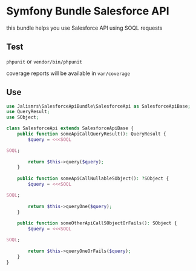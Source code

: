 # Symfony Bundle Salesforce API

this bundle helps you use Salesforce API using SOQL requests

## Test

`phpunit` or `vendor/bin/phpunit`

coverage reports will be available in `var/coverage`

## Use

```php
use Jalismrs\SalesforceApiBundle\SalesforceApi as SalesforceApiBase;
use QueryResult;
use SObject;

class SalesforceApi extends SalesforceApiBase {
    public function someApiCallQueryResult(): QueryResult {
        $query = <<<SOQL

SOQL;
        
        return $this->query($query);
    }
    
    public function someApiCallNullableSObject(): ?SObject {
        $query = <<<SOQL

SOQL;
        
        return $this->queryOne($query);
    }
    
    public function someOtherApiCallSObjectOrFails(): SObject {
        $query = <<<SOQL

SOQL;
        
        return $this->queryOneOrFails($query);
    }
}
```
